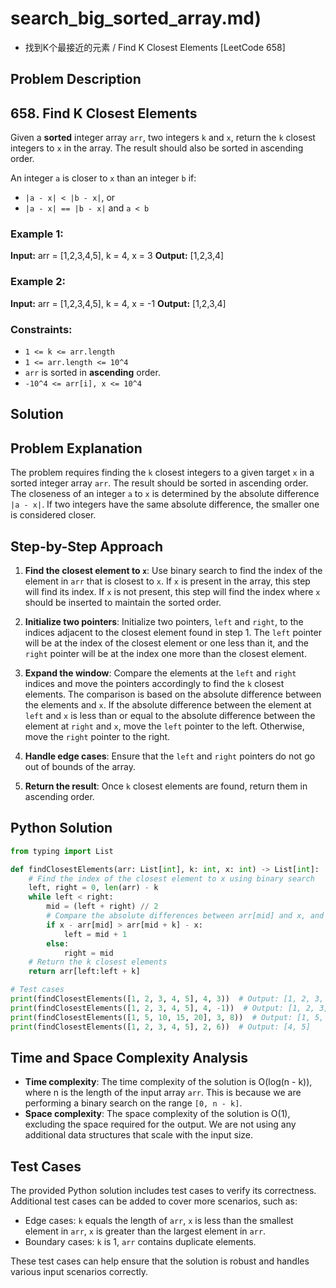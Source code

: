 # search_big_sorted_array.md)
- 找到K个最接近的元素 / Find K Closest Elements [LeetCode 658]

## Problem Description

## 658. Find K Closest Elements

Given a **sorted** integer array `arr`, two integers `k` and `x`, return the `k` closest integers to `x` in the array. The result should also be sorted in ascending order.

An integer `a` is closer to `x` than an integer `b` if:

*   `|a - x| < |b - x|`, or
*   `|a - x| == |b - x|` and `a < b`

### Example 1:

**Input:** arr = \[1,2,3,4,5], k = 4, x = 3
**Output:** \[1,2,3,4]

### Example 2:

**Input:** arr = \[1,2,3,4,5], k = 4, x = -1
**Output:** \[1,2,3,4]

### Constraints:

*   `1 <= k <= arr.length`
*   `1 <= arr.length <= 10^4`
*   `arr` is sorted in **ascending** order.
*   `-10^4 <= arr[i], x <= 10^4`

## Solution

## Problem Explanation

The problem requires finding the `k` closest integers to a given target `x` in a sorted integer array `arr`. The result should be sorted in ascending order. The closeness of an integer `a` to `x` is determined by the absolute difference `|a - x|`. If two integers have the same absolute difference, the smaller one is considered closer.

## Step-by-Step Approach

1. **Find the closest element to `x`**: Use binary search to find the index of the element in `arr` that is closest to `x`. If `x` is present in the array, this step will find its index. If `x` is not present, this step will find the index where `x` should be inserted to maintain the sorted order.

2. **Initialize two pointers**: Initialize two pointers, `left` and `right`, to the indices adjacent to the closest element found in step 1. The `left` pointer will be at the index of the closest element or one less than it, and the `right` pointer will be at the index one more than the closest element.

3. **Expand the window**: Compare the elements at the `left` and `right` indices and move the pointers accordingly to find the `k` closest elements. The comparison is based on the absolute difference between the elements and `x`. If the absolute difference between the element at `left` and `x` is less than or equal to the absolute difference between the element at `right` and `x`, move the `left` pointer to the left. Otherwise, move the `right` pointer to the right.

4. **Handle edge cases**: Ensure that the `left` and `right` pointers do not go out of bounds of the array.

5. **Return the result**: Once `k` closest elements are found, return them in ascending order.

## Python Solution

```python
from typing import List

def findClosestElements(arr: List[int], k: int, x: int) -> List[int]:
    # Find the index of the closest element to x using binary search
    left, right = 0, len(arr) - k
    while left < right:
        mid = (left + right) // 2
        # Compare the absolute differences between arr[mid] and x, and arr[mid + k] and x
        if x - arr[mid] > arr[mid + k] - x:
            left = mid + 1
        else:
            right = mid
    # Return the k closest elements
    return arr[left:left + k]

# Test cases
print(findClosestElements([1, 2, 3, 4, 5], 4, 3))  # Output: [1, 2, 3, 4]
print(findClosestElements([1, 2, 3, 4, 5], 4, -1))  # Output: [1, 2, 3, 4]
print(findClosestElements([1, 5, 10, 15, 20], 3, 8))  # Output: [1, 5, 10]
print(findClosestElements([1, 2, 3, 4, 5], 2, 6))  # Output: [4, 5]
```

## Time and Space Complexity Analysis

*   **Time complexity**: The time complexity of the solution is O(log(n - k)), where n is the length of the input array `arr`. This is because we are performing a binary search on the range `[0, n - k]`.
*   **Space complexity**: The space complexity of the solution is O(1), excluding the space required for the output. We are not using any additional data structures that scale with the input size.

## Test Cases

The provided Python solution includes test cases to verify its correctness. Additional test cases can be added to cover more scenarios, such as:

*   Edge cases: `k` equals the length of `arr`, `x` is less than the smallest element in `arr`, `x` is greater than the largest element in `arr`.
*   Boundary cases: `k` is 1, `arr` contains duplicate elements.

These test cases can help ensure that the solution is robust and handles various input scenarios correctly.